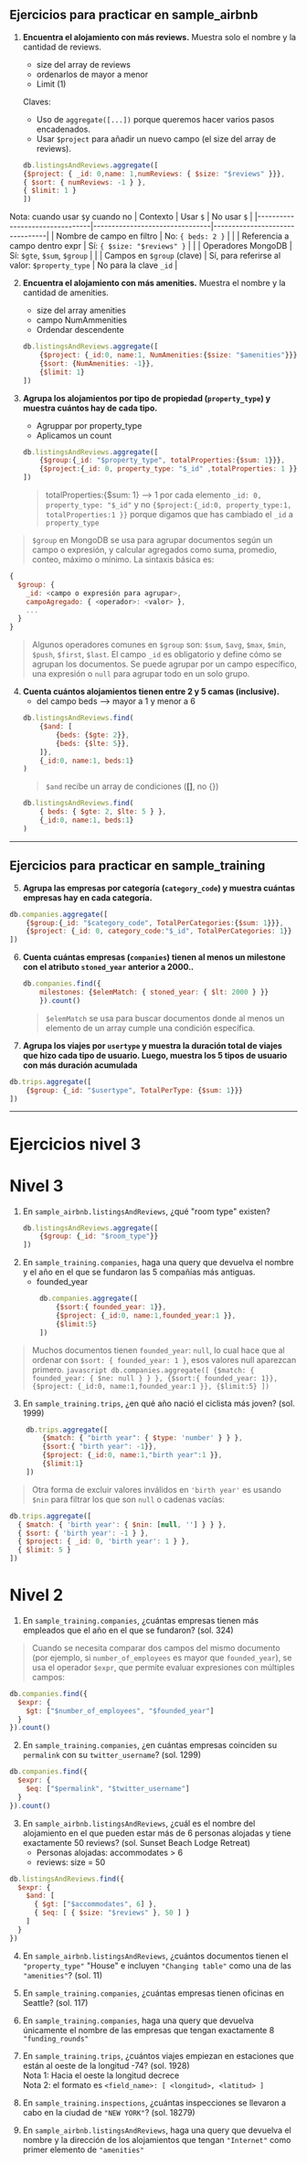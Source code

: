 
## Ejercicios para practicar en **sample\_airbnb**

1. **Encuentra el alojamiento con más reviews.**
   Muestra solo el nombre y la cantidad de reviews.

    - size del array de reviews
    - ordenarlos de mayor a menor
    - Limit (1)

    Claves: 
    - Uso  de `aggregate([...])` porque queremos hacer varios pasos encadenados.
    - Usar `$project` para añadir un nuevo campo (el size del array de reviews).

    ```javascript
    db.listingsAndReviews.aggregate([
    {$project: { _id: 0,name: 1,numReviews: { $size: "$reviews" }}},
    { $sort: { numReviews: -1 } },
    { $limit: 1 }
    ])
    ```

Nota: cuando usar `$`y cuando no
| Contexto                        | Usar `$`                        | No usar `$`                     |
|--------------------------------|--------------------------------|--------------------------------|
| Nombre de campo en filtro       | No: `{ beds: 2 }`              |                                |
| Referencia a campo dentro expr | Sí: `{ $size: "$reviews" }`    |                                |
| Operadores MongoDB             | Sí: `$gte`, `$sum`, `$group`   |                                |
| Campos en `$group` (clave)     | Sí, para referirse al valor: `$property_type` | No para la clave `_id`          |


2. **Encuentra el alojamiento con más amenities.**
   Muestra el nombre y la cantidad de amenities.

    - size del array amenities
    - campo NumAmmenities
    - Ordendar descendente

    ```javascript
    db.listingsAndReviews.aggregate([
        {$project: {_id:0, name:1, NumAmenities:{$size: "$amenities"}}},
        {$sort: {NumAmenities: -1}},
        {$limit: 1}
    ])
    ```

3. **Agrupa los alojamientos por tipo de propiedad (`property_type`) y muestra cuántos hay de cada tipo.**

    - Agruppar por property_type
    - Aplicamos un count

    ```javascript
    db.listingsAndReviews.aggregate([
        {$group:{_id: "$property_type", totalProperties:{$sum: 1}}},
        {$project:{_id: 0, property_type: "$_id" ,totalProperties: 1 }}
    ])
    ```
    > totalProperties:{$sum: 1} --> 1 por cada elemento
    > `_id: 0, property_type: "$_id"` y no `{$project:{_id:0, property_type:1, totalProperties:1 }}` porque digamos que has cambiado el `_id` a `property_type`

> `$group` en MongoDB se usa para agrupar documentos según un campo o expresión, y calcular agregados como suma, promedio, conteo, máximo o mínimo.
> La sintaxis básica es:

  ```js
  {
    $group: {
      _id: <campo o expresión para agrupar>,
      campoAgregado: { <operador>: <valor> },
      ...
    }
  }
  ```
> Algunos operadores comunes en `$group` son: `$sum`, `$avg`, `$max`, `$min`, `$push`, `$first`, `$last`.
> El campo `_id` es obligatorio y define cómo se agrupan los documentos. Se puede agrupar por un campo específico, una expresión o `null` para agrupar todo en un solo grupo.



4. **Cuenta cuántos alojamientos tienen entre 2 y 5 camas (inclusive).**
    - del campo beds --> mayor a 1 y menor a 6
    ```javascript
    db.listingsAndReviews.find(
        {$and: [
            {beds: {$gte: 2}},
            {beds: {$lte: 5}},
        ]},
        {_id:0, name:1, beds:1}
    )
    ```
    > `$and` recibe un array de condiciones (**[]**, no {})
    ```javascript
    db.listingsAndReviews.find(
        { beds: { $gte: 2, $lte: 5 } }, 
        {_id:0, name:1, beds:1}
    )
    ```

---

## Ejercicios para practicar en **sample\_training**

5. **Agrupa las empresas por categoría (`category_code`) y muestra cuántas empresas hay en cada categoría.**
```javascript
db.companies.aggregate([
    {$group:{_id: "$category_code", TotalPerCategories:{$sum: 1}}},
    {$project: {_id: 0, category_code:"$_id", TotalPerCategories: 1}}
])
```

6. **Cuenta cuántas empresas (`companies`) tienen al menos un milestone con el atributo `stoned_year` anterior a 2000..**
    ```javascript
    db.companies.find({
        milestones: {$elemMatch: { stoned_year: { $lt: 2000 } }}
        }).count()
    ```

    > `$elemMatch` se usa para buscar documentos donde al menos un elemento de un array cumple una condición específica.

7. **Agrupa los viajes por `usertype` y muestra la duración total de viajes que hizo cada tipo de usuario. Luego, muestra los 5 tipos de usuario con más duración acumulada**

```javascript
db.trips.aggregate([
    {$group: {_id: "$usertype", TotalPerType: {$sum: 1}}}
])
```

---

# Ejercicios nivel 3
# Nivel 3
1. En `sample_airbnb.listingsAndReviews`, ¿qué "room type" existen? 
    ```javascript
    db.listingsAndReviews.aggregate([
        {$group: {_id: "$room_type"}}
    ])
    ```
2. En `sample_training.companies`, haga una query que devuelva el nombre y el año en el que se fundaron las 5 compañías más antiguas.  
    - founded_year
    ```javascript
        db.companies.aggregate([
            {$sort:{ founded_year: 1}},
            {$project: {_id:0, name:1,founded_year:1 }},
            {$limit:5}
        ])
    ```
> Muchos documentos tienen `founded_year`: `null`, lo cual hace que al ordenar con `$sort: { founded_year: 1 }`, esos valores null aparezcan primero.
    ```javascript
    db.companies.aggregate([
        {$match: { founded_year: { $ne: null } } },
        {$sort:{ founded_year: 1}},
        {$project: {_id:0, name:1,founded_year:1 }},
        {$limit:5}
    ])
    ```

3. En `sample_training.trips`, ¿en qué año nació el ciclista más joven? (sol. 1999)
```javascript
    db.trips.aggregate([
        {$match: { "birth year": { $type: 'number' } } },
        {$sort:{ "birth year": -1}},
        {$project: {_id:0, name:1,"birth year":1 }},
        {$limit:1}
    ])
```

> Otra forma de excluir valores inválidos en `'birth year'` es usando `$nin` para filtrar los que son `null` o cadenas vacías:

```js
db.trips.aggregate([
  { $match: { 'birth year': { $nin: [null, ''] } } },
  { $sort: { 'birth year': -1 } },
  { $project: { _id: 0, 'birth year': 1 } },
  { $limit: 5 }
])
```

# Nivel 2
1. En `sample_training.companies`, ¿cuántas empresas tienen más empleados que el año en el que se fundaron? (sol. 324)

> Cuando se necesita comparar dos campos del mismo documento (por ejemplo, si `number_of_employees` es mayor que `founded_year`), se usa el operador `$expr`, que permite evaluar expresiones con múltiples campos:

```js
db.companies.find({
  $expr: {
    $gt: ["$number_of_employees", "$founded_year"]
  }
}).count()

```
2. En `sample_training.companies`, ¿en cuántas empresas coinciden su `permalink` con su `twitter_username`? (sol. 1299)
```js
db.companies.find({
  $expr: {
    $eq: ["$permalink", "$twitter_username"]
  }
}).count()

```

3. En `sample_airbnb.listingsAndReviews`, ¿cuál es el nombre del alojamiento en el que pueden estar más de 6 personas alojadas y tiene exactamente 50 reviews? (sol. Sunset Beach Lodge Retreat)
    - Personas alojadas: accommodates > 6
    - reviews: size = 50
```js
db.listingsAndReviews.find({
  $expr: {
    $and: [
      { $gt: ["$accommodates", 6] },
      { $eq: [ { $size: "$reviews" }, 50 ] }
    ]
  }
})
```

4. En `sample_airbnb.listingsAndReviews`, ¿cuántos documentos tienen el `"property_type"` "House" e incluyen `"Changing table"` como una de las `"amenities"`? (sol. 11)


5. En `sample_training.companies`, ¿cuántas empresas tienen oficinas en Seattle? (sol. 117)
6. En `sample_training.companies`, haga una query que devuelva únicamente el nombre de las empresas que tengan exactamente 8 `"funding_rounds"`
7. En `sample_training.trips`, ¿cuántos viajes empiezan en estaciones que están al oeste de la longitud -74? (sol. 1928)  
   Nota 1: Hacia el oeste la longitud decrece  
   Nota 2: el formato es `<field_name>: [ <longitud>, <latitud> ]`
8. En `sample_training.inspections`, ¿cuántas inspecciones se llevaron a cabo en la ciudad de `"NEW YORK"`? (sol. 18279)
9. En `sample_airbnb.listingsAndReviews`, haga una query que devuelva el nombre y la dirección de los alojamientos que tengan `"Internet"` como primer elemento de `"amenities"`